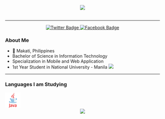 <div align="center">
<img src="https://user-images.githubusercontent.com/119907392/212482748-1119ca5f-d40f-4975-a69a-bba31933c54c.png" width="900"/>
  </div>
<div id = "stalk" align="center">
<img src="https://komarev.com/ghpvc/?username=Kicoop&style=flat-square&color=blue" alt="" width=""/>
  </div>
  
---

  <div id="badges" align="center">
  <a href="https://twitter.com/kikoin4k">
    <img src="https://img.shields.io/badge/Twitter-blue?style=for-the-badge&logo=twitter&logoColor=white" alt="Twitter Badge"/>
  </a>
  <a href="https://www.facebook.com/kiko24k">
    <img src="https://img.shields.io/badge/Facebook-blue?style=for-the-badge&logo=facebook&logoColor=white" alt="Facebook Badge"/>
  </a>
</div>
 
  ### About Me
 - :round_pushpin: Makati, Philippines
 - Bachelor of Science in Information Technology
 - Specialization in Mobile and Web Application
 - 1st Year Student in National University - Manila <img src="https://upload.wikimedia.org/wikipedia/en/a/a2/National_University_seal.png" width="15">
  
---
  ### Languages I am Studying
  <div>
  <img src="https://github.com/devicons/devicon/blob/master/icons/java/java-original-wordmark.svg" title="Java" alt="Java" width="50" height="50"/>&nbsp;
  </div>

<div id="stats" align="center">
  <img src="http://github-readme-streak-stats.herokuapp.com?user=Kicoop&theme=leafy&hide_border=true" width="430"/>
  </div>
